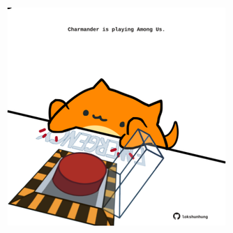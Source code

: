 <!-- built at 12/06/2024, 21:01:01 UTC -->
<p align="center">
  <img width="500" height="500" src="./ReadmeImage.svg">
</p>
